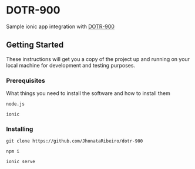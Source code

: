 # DOTR-900

Sample ionic app integration with [DOTR-900](http://www.dotel.co.kr/products/product.asp?productId=TQIX&productIdx=42)

## Getting Started

These instructions will get you a copy of the project up and running on your local machine for development and testing purposes.

### Prerequisites

What things you need to install the software and how to install them

```
node.js
```
```
ionic 
```

### Installing

```
git clone https://github.com/JhonataRibeiro/dotr-900
```
```
npm i
```
```
ionic serve
```

